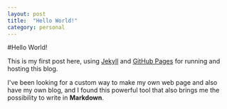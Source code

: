 ```yaml
---
layout: post
title:  "Hello World!"
category: personal
---
```

#Hello World!

This is my first post here, using [Jekyll](http://jekyllrb.com) and [GitHub Pages](https://pages.github.com) for running and hosting this blog.

I've been looking for a custom way to make my own web page and also have my own blog, and I found this powerful tool that also brings me the possibility to write in **Markdown**.
